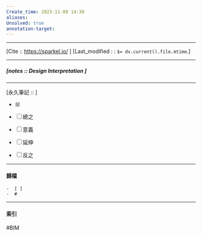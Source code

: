 ```yaml
---
Create_time: 2023-11-08 14:38
aliases: 
Unsolved: true
annotation-target:
---
```


---
[Cite :: https://sparkel.io/ ]
[Last_modified : : `$= dv.current().file.mtime`.]


---

##### [notes ::  Design Interpretation ]


---

[永久筆記 :: ]
	
- [x]

- [ ] 總之

- [ ] 意義

- [ ] 延伸

- [ ] 反之


---
#### 歸檔 
	-  [ ]
	-  #


---
#### 索引
 #BIM 